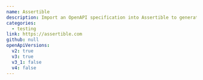```yaml
---
name: Assertible
description: Import an OpenAPI specification into Assertible to generate tests that validate JSON Schema responses and status codes on every endpoint.
categories:
  - testing
link: https://assertible.com
github: null
openApiVersions:
  v2: true
  v3: true
  v3_1: false
  v4: false
---
```


